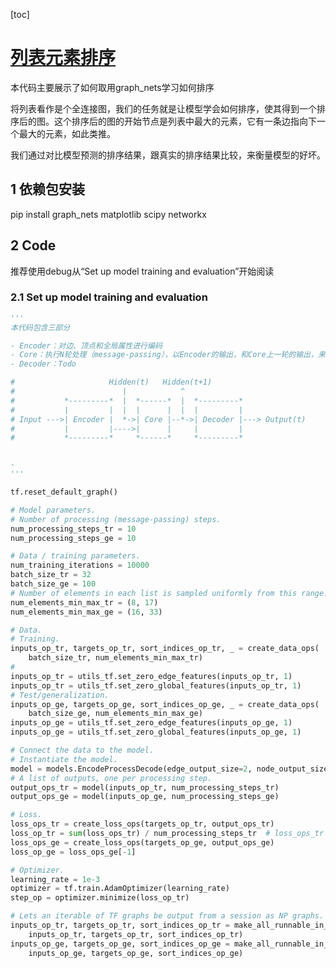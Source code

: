 [toc]

#  [列表元素排序](https://colab.research.google.com/github/deepmind/graph_nets/blob/master/graph_nets/demos/shortest_path.ipynb)

本代码主要展示了如何取用graph_nets学习如何排序

将列表看作是个全连接图，我们的任务就是让模型学会如何排序，使其得到一个排序后的图。这个排序后的图的开始节点是列表中最大的元素，它有一条边指向下一个最大的元素，如此类推。

我们通过对比模型预测的排序结果，跟真实的排序结果比较，来衡量模型的好坏。

## 1 依赖包安装

pip install graph_nets matplotlib scipy networkx

## 2 Code

推荐使用debug从“Set up model training and evaluation”开始阅读

### 2.1 Set up model training and evaluation

```python
'''
本代码包含三部分

- Encoder：对边、顶点和全局属性进行编码
- Core：执行N轮处理（message-passing），以Encoder的输出，和Core上一轮的输出，来作为输入
- Decoder：Todo

#                     Hidden(t)   Hidden(t+1)
#                        |            ^
#           *---------*  |  *------*  |  *---------*
#           |         |  |  |      |  |  |         |
# Input --->| Encoder |  *->| Core |--*->| Decoder |---> Output(t)
#           |         |---->|      |     |         |
#           *---------*     *------*     *---------*


-
'''

tf.reset_default_graph()

# Model parameters.
# Number of processing (message-passing) steps.
num_processing_steps_tr = 10
num_processing_steps_ge = 10

# Data / training parameters.
num_training_iterations = 10000
batch_size_tr = 32
batch_size_ge = 100
# Number of elements in each list is sampled uniformly from this range.
num_elements_min_max_tr = (8, 17)
num_elements_min_max_ge = (16, 33)

# Data.
# Training.
inputs_op_tr, targets_op_tr, sort_indices_op_tr, _ = create_data_ops(
    batch_size_tr, num_elements_min_max_tr)
#
inputs_op_tr = utils_tf.set_zero_edge_features(inputs_op_tr, 1)
inputs_op_tr = utils_tf.set_zero_global_features(inputs_op_tr, 1)
# Test/generalization.
inputs_op_ge, targets_op_ge, sort_indices_op_ge, _ = create_data_ops(
    batch_size_ge, num_elements_min_max_ge)
inputs_op_ge = utils_tf.set_zero_edge_features(inputs_op_ge, 1)
inputs_op_ge = utils_tf.set_zero_global_features(inputs_op_ge, 1)

# Connect the data to the model.
# Instantiate the model.
model = models.EncodeProcessDecode(edge_output_size=2, node_output_size=2)
# A list of outputs, one per processing step.
output_ops_tr = model(inputs_op_tr, num_processing_steps_tr)
output_ops_ge = model(inputs_op_ge, num_processing_steps_ge)

# Loss.
loss_ops_tr = create_loss_ops(targets_op_tr, output_ops_tr)
loss_op_tr = sum(loss_ops_tr) / num_processing_steps_tr  # loss_ops_tr
loss_ops_ge = create_loss_ops(targets_op_ge, output_ops_ge)
loss_op_ge = loss_ops_ge[-1]

# Optimizer.
learning_rate = 1e-3
optimizer = tf.train.AdamOptimizer(learning_rate)
step_op = optimizer.minimize(loss_op_tr)

# Lets an iterable of TF graphs be output from a session as NP graphs.
inputs_op_tr, targets_op_tr, sort_indices_op_tr = make_all_runnable_in_session(
    inputs_op_tr, targets_op_tr, sort_indices_op_tr)
inputs_op_ge, targets_op_ge, sort_indices_op_ge = make_all_runnable_in_session(
    inputs_op_ge, targets_op_ge, sort_indices_op_ge)
```
